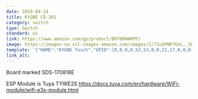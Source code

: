 ```yaml
---
date: 2019-04-14
title: KYGNE CD-301
category: switch
type: Switch
standard: us
link: https://www.amazon.com/gp/product/B078M4WHPP/
image: https://images-na.ssl-images-amazon.com/images/I/71uXPWR7GnL._SL1500_.jpg
template: '{"NAME":"KYGNE Touch","GPIO":[0,0,0,0,52,53,0,0,21,17,0,0,0],"FLAG":0,"BASE":10}' 
link_alt: 
---
```


Board marked SDS-170818E

ESP Module is Tuya TYWE2S https://docs.tuya.com/en/hardware/WiFi-module/wifi-e3s-module.html


